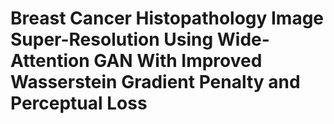 # Breast Cancer Histopathology Image Super-Resolution Using Wide-Attention GAN With Improved Wasserstein Gradient Penalty and Perceptual Loss


